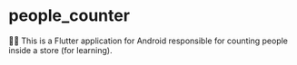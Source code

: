 # people_counter
🧑🏽 This is a Flutter application for Android responsible for counting people inside a store (for learning).
